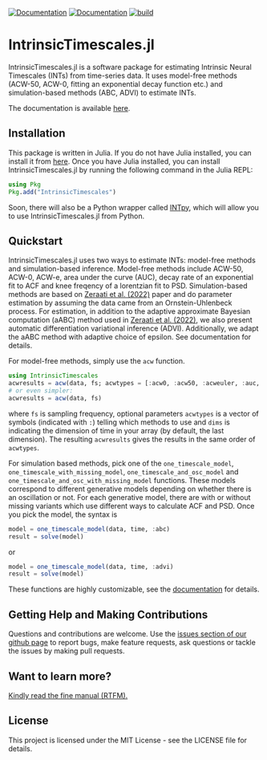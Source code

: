 [![Documentation](https://img.shields.io/badge/docs-stable-blue.svg)](https://duodenum96.github.io/IntrinsicTimescales.jl/stable/home)
[![Documentation](https://img.shields.io/badge/docs-master-blue.svg)](https://duodenum96.github.io/IntrinsicTimescales.jl/dev/home)
[![build](https://github.com/duodenum96/.jl/workflows/CI/badge.svg)](https://github.com/duodenum96/IntrinsicTimescales.jl/actions?query=workflow%3ACI)
# IntrinsicTimescales.jl

IntrinsicTimescales.jl is a software package for estimating Intrinsic Neural Timescales (INTs) from time-series data. It uses model-free methods (ACW-50, ACW-0, fitting an exponential decay function etc.) and simulation-based methods (ABC, ADVI) to estimate INTs.

The documentation is available [here](https://duodenum96.github.io/IntrinsicTimescales.jl/dev/home/).

## Installation

This package is written in Julia. If you do not have Julia installed, you can install it from [here](https://julialang.org/downloads/). Once you have Julia installed, you can install IntrinsicTimescales.jl by running the following command in the Julia REPL:

```julia
using Pkg
Pkg.add("IntrinsicTimescales")
```
Soon, there will also be a Python wrapper called [INTpy](https://github.com/duodenum96/INTpy), which will allow you to use IntrinsicTimescales.jl from Python. 

## Quickstart

IntrinsicTimescales.jl uses two ways to estimate INTs: model-free methods and simulation-based inference. Model-free methods include ACW-50, ACW-0, ACW-e, area under the curve (AUC), decay rate of an exponential fit to ACF and knee freqency of a lorentzian fit to PSD. Simulation-based methods are based on [Zeraati et al. (2022)](https://www.nature.com/articles/s43588-022-00214-3) paper and do parameter estimation by assuming the data came from an Ornstein-Uhlenbeck process. For estimation, in addition to the adaptive approximate Bayesian computation (aABC) method used in [Zeraati et al. (2022)](https://www.nature.com/articles/s43588-022-00214-3), we also present automatic differentiation variational inference (ADVI). Additionally, we adapt the aABC method with adaptive choice of epsilon. See documentation for details.

For model-free methods, simply use the `acw` function.

```julia
using IntrinsicTimescales
acwresults = acw(data, fs; acwtypes = [:acw0, :acw50, :acweuler, :auc, :tau, :knee]), dims=ndims(data))
# or even simpler:
acwresults = acw(data, fs)
```

where `fs` is sampling frequency, optional parameters `acwtypes` is a vector of 
symbols (indicated with `:`) telling which methods to use and `dims` is indicating the dimension of time in your array (by default, the last dimension). The resulting `acwresults` gives the results in the same order of `acwtypes`. 

For simulation based methods, pick one of the `one_timescale_model`, `one_timescale_with_missing_model`, `one_timescale_and_osc_model` and `one_timescale_and_osc_with_missing_model` functions. These models correspond to different generative models depending on whether there is an oscillation or not. For each generative model, there are with or without missing variants which use different ways to calculate ACF and PSD. Once you pick the model, the syntax is 

```julia
model = one_timescale_model(data, time, :abc)
result = solve(model)
```

or 

```julia
model = one_timescale_model(data, time, :advi)
result = solve(model)
```

These functions are highly customizable, see the [documentation](https://duodenum96.github.io/IntrinsicTimescales.jl/dev/home/) for details. 

## Getting Help and Making Contributions

Questions and contributions are welcome. Use the [issues section of our github page](https://github.com/duodenum96/IntrinsicTimescales.jl/issues) to report bugs, make feature requests, ask questions or tackle the issues by making pull requests. 

## Want to learn more?

[Kindly read the fine manual (RTFM).](https://duodenum96.github.io/IntrinsicTimescales.jl/dev/home/)

## License

This project is licensed under the MIT License - see the LICENSE file for details.

<!-- Tidyverse lifecycle badges, see https://www.tidyverse.org/lifecycle/ Uncomment or delete as needed -->
<!-- ![lifecycle](https://img.shields.io/badge/lifecycle-experimental-orange.svg) -->
<!-- ![lifecycle](https://img.shields.io/badge/lifecycle-maturing-blue.svg) -->
<!-- ![lifecycle](https://img.shields.io/badge/lifecycle-stable-green.svg) -->
<!-- ![lifecycle](https://img.shields.io/badge/lifecycle-retired-orange.svg) -->
<!-- ![lifecycle](https://img.shields.io/badge/lifecycle-archived-red.svg)  -->
<!-- ![lifecycle](https://img.shields.io/badge/lifecycle-dormant-blue.svg) -->

<!-- travis-ci.com badge, uncomment or delete as needed, depending on whether you are using that service. -->
<!-- [![Build Status](https://travis-ci.com/duodenum96/IntrinsicTimescales.jl.svg?branch=master)](https://travis-ci.com/duodenum96/IntrinsicTimescales.jl) -->
<!-- NOTE: Codecov.io badge now depends on the token, copy from their site after setting up -->
<!-- Documentation -- uncomment or delete as needed -->

<!-- Aqua badge, see test/runtests.jl -->
<!-- [![Aqua QA](https://raw.githubusercontent.com/JuliaTesting/Aqua.jl/master/badge.svg)](https://github.com/JuliaTesting/Aqua.jl) -->
